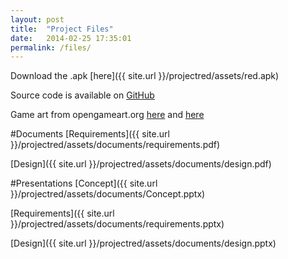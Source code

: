 ```yaml
---
layout: post
title:  "Project Files"
date:   2014-02-25 17:35:01
permalink: /files/
---
```


Download the .apk [here]({{ site.url }}/projectred/assets/red.apk)

Source code is available on [GitHub](https://github.com/capstone-ua-redepsilon/projectred)

Game art from opengameart.org [here](http://opengameart.org/content/sorlo-ultimate-smash-friends) and [here](http://opengameart.org/content/surge-of-opensurge-for-ultimate-smash-friends)

#Documents
[Requirements]({{ site.url }}/projectred/assets/documents/requirements.pdf)

[Design]({{ site.url }}/projectred/assets/documents/design.pdf)

#Presentations
[Concept]({{ site.url }}/projectred/assets/documents/Concept.pptx)

[Requirements]({{ site.url }}/projectred/assets/documents/requirements.pptx)

[Design]({{ site.url }}/projectred/assets/documents/design.pptx)